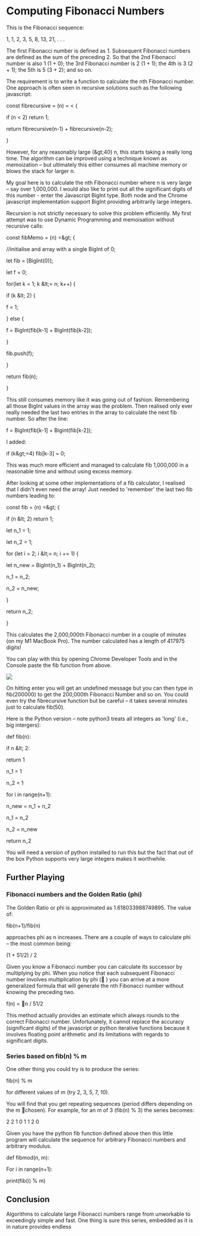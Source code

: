 # Computing Fibonacci Numbers

This is the Fibonacci sequence:

1, 1, 2, 3, 5, 8, 13, 21, . . .

The first Fibonacci number is defined as 1. Subsequent Fibonacci numbers are defined as the sum of the preceding 2. So that the 2nd Fibonacci number is also 1 (1 + 0); the 3rd Fibonacci number is 2 (1 + 1); the 4th is 3 (2 + 1); the 5th is 5 (3 + 2); and so on.

The requirement is to write a function to calculate the nth Fibonacci number. One approach is often seen in recursive solutions such as the following javascript:

const fibrecursive = (n) = < {

if (n < 2) return 1;

return fibrecursive(n-1) + fibrecursive(n-2);

}

However, for any reasonably large (\&gt;40) n, this starts taking a really long time. The algorithm can be improved using a technique known as memoization – but ultimately this either consumes all machine memory or blows the stack for larger n.

My goal here is to calculate the nth Fibonacci number where n is very large – say over 1,000,000. I would also like to print out all the significant digits of this number - enter the Javascript BigInt type. Both node and the Chrome javascript implementation support BigInt providing arbitrarily large integers.

Recursion is not strictly necessary to solve this problem efficiently. My first attempt was to use Dynamic Programming and memoisation without recursive calls:

const fibMemo = (n) =\&gt; {

//initialise and array with a single BigInt of 0;

let fib = [BigInt(0)];

let f = 0;

for(let k = 1; k \&lt;= n; k++) {

if (k \&lt; 2) {

f = 1;

} else {

f = BigInt(fib[k-1] + BigInt(fib[k-2]);

}

fib.push(f);

}

return fib(n);

}

This still consumes memory like it was going out of fashion. Remembering all those BigInt values in the array was the problem. Then realised only ever really needed the last two entries in the array to calculate the next fib number. So after the line:

f = BigInt(fib[k-1] + Bigint(fib[k-2]);

I added:

if (k\&gt;=4) fib[k-3] = 0;

This was much more efficient and managed to calculate fib 1,000,000 in a reasonable time and without using excess memory.

After looking at some other implementations of a fib calculator, I realised that I didn&#39;t even need the array! Just needed to &#39;remember&#39; the last two fib numbers leading to:

const fib = (n) =\&gt; {

if (n \&lt; 2) return 1;

let n\_1 = 1;

let n\_2 = 1;

for (let i = 2; i \&lt;= n; i += 1) {

let n\_new = BigInt(n\_1) + BigInt(n\_2);

n\_1 = n\_2;

n\_2 = n\_new;

}

return n\_2;

}

This calculates the 2,000,000th Fibonacci number in a couple of minutes (on my M1 MacBook Pro). The number calculated has a length of 417975 digits!

You can play with this by opening Chrome Developer Tools and in the Console paste the fib function from above.

![](RackMultipart20210407-4-1azjwsa_html_2fd98fc679f8dc7d.png)

On hitting enter you will get an undefined message but you can then type in fib(200000) to get the 200,000th Fibonacci Number and so on. You could even try the fibrecursive function but be careful – it takes several minutes just to calculate fib(50).

Here is the Python version – note python3 treats all integers as &#39;long&#39; (i.e., big intergers):

def fib(n):

if n \&lt; 2:

return 1

n\_1 = 1

n\_2 = 1

for i in range(n+1):

n\_new = n\_1 + n\_2

n\_1 = n\_2

n\_2 = n\_new

return n\_2

You will need a version of python installed to run this but the fact that out of the box Python supports very large integers makes it worthwhile.

## Further Playing

### Fibonacci numbers and the Golden Ratio (phi)

The Golden Ratio or phi is approximated as 1.618033988749895. The value of:

fib(n+1)/fib(n)

approaches phi as n increases. There are a couple of ways to calculate phi – the most common being:

(1 + 51/2) / 2

Given you know a Fibonacci number you can calculate its successor by multiplying by phi. When you notice that each subsequent Fibonacci number involves multiplication by phi ( ) you can arrive at a more generalized formula that will generate the nth Fibonacci number without knowing the preceding two.

f(n) = n / 51/2

This method actually provides an estimate which always rounds to the correct Fibonacci number. Unfortunately, it cannot replace the accuracy (significant digits) of the javascript or python iterative functions because it involves floating point arithmetic and its limitations with regards to significant digits.

### Series based on fib(n) % m

One other thing you could try is to produce the series:

fib(n) % m

for different values of m (try 2, 3, 5, 7, 10).

You will find that you get repeating sequences (period differs depending on the m chosen). For example, for an m of 3 (fib(n) % 3) the series becomes:

2 2 1 0 1 1 2 0

Given you have the python fib function defined above then this little program will calculate the sequence for arbitrary Fibonacci numbers and arbitrary modulus.

def fibmod(n, m):

For i in range(n+1):

print(fib(i) % m)

## Conclusion

Algorithms to calculate large Fibonacci numbers range from unworkable to exceedingly simple and fast. One thing is sure this series, embedded as it is in nature provides endless